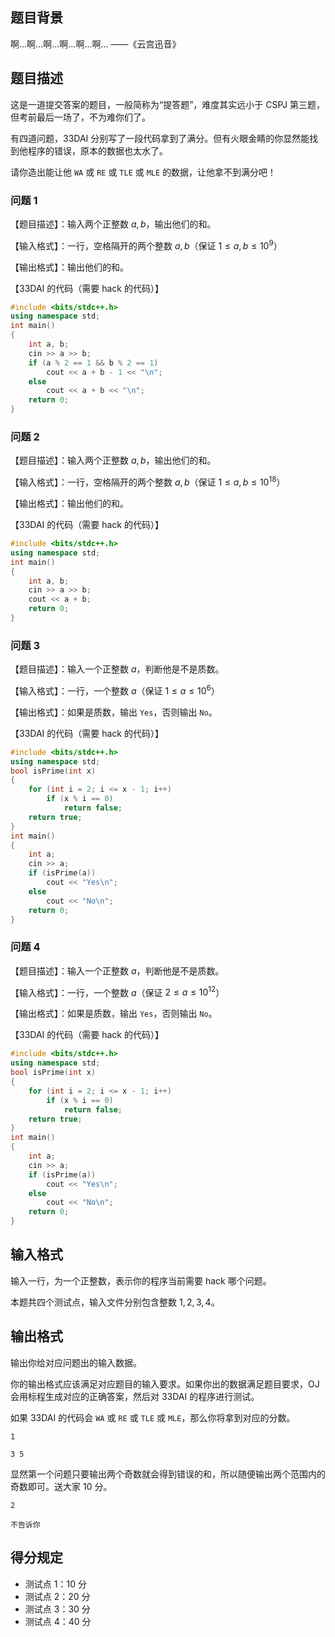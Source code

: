 ## 题目背景

啊...啊...啊...啊...啊...啊... ——《云宫迅音》


## 题目描述

这是一道提交答案的题目，一般简称为“提答题”，难度其实远小于 CSPJ 第三题，但考前最后一场了，不为难你们了。

有四道问题，33DAI 分别写了一段代码拿到了满分。但有火眼金睛的你显然能找到他程序的错误，原本的数据也太水了。

请你造出能让他 `WA` 或 `RE` 或 `TLE` 或 `MLE` 的数据，让他拿不到满分吧！

### **问题 1**

【题目描述】：输入两个正整数 $a,b$，输出他们的和。

【输入格式】：一行，空格隔开的两个整数 $a,b$（保证 $1\le a,b\le 10^9$）

【输出格式】：输出他们的和。

【33DAI 的代码（需要 hack 的代码）】

```cpp
#include <bits/stdc++.h>
using namespace std;
int main()
{
    int a, b;
    cin >> a >> b;
    if (a % 2 == 1 && b % 2 == 1)
        cout << a + b - 1 << "\n";
    else
        cout << a + b << "\n";
    return 0;
}
```

### **问题 2**

【题目描述】：输入两个正整数 $a,b$，输出他们的和。

【输入格式】：一行，空格隔开的两个整数 $a,b$（保证 $1\le a,b\le 10^{18}$）

【输出格式】：输出他们的和。

【33DAI 的代码（需要 hack 的代码）】

```cpp
#include <bits/stdc++.h>
using namespace std;
int main()
{
    int a, b;
    cin >> a >> b;
    cout << a + b;
    return 0;
}
```


### **问题 3**

【题目描述】：输入一个正整数 $a$，判断他是不是质数。

【输入格式】：一行，一个整数 $a$（保证 $1\le a\le 10^6$）

【输出格式】：如果是质数，输出 `Yes`，否则输出 `No`。

【33DAI 的代码（需要 hack 的代码）】

```cpp
#include <bits/stdc++.h>
using namespace std;
bool isPrime(int x)
{
    for (int i = 2; i <= x - 1; i++)
        if (x % i == 0)
            return false;
    return true;
}
int main()
{
    int a;
    cin >> a;
    if (isPrime(a))
        cout << "Yes\n";
    else
        cout << "No\n";
    return 0;
}
```

### **问题 4**

【题目描述】：输入一个正整数 $a$，判断他是不是质数。

【输入格式】：一行，一个整数 $a$（保证 $2\le a\le 10^{12}$）

【输出格式】：如果是质数，输出 `Yes`，否则输出 `No`。

【33DAI 的代码（需要 hack 的代码）】

```cpp
#include <bits/stdc++.h>
using namespace std;
bool isPrime(int x)
{
    for (int i = 2; i <= x - 1; i++)
        if (x % i == 0)
            return false;
    return true;
}
int main()
{
    int a;
    cin >> a;
    if (isPrime(a))
        cout << "Yes\n";
    else
        cout << "No\n";
    return 0;
}
```

## 输入格式

输入一行，为一个正整数，表示你的程序当前需要 hack 哪个问题。

本题共四个测试点，输入文件分别包含整数 $1,2,3,4$。

## 输出格式

输出你给对应问题出的输入数据。

你的输出格式应该满足对应题目的输入要求。如果你出的数据满足题目要求，OJ 会用标程生成对应的正确答案，然后对 33DAI 的程序进行测试。

如果 33DAI 的代码会 `WA` 或 `RE` 或 `TLE` 或 `MLE`，那么你将拿到对应的分数。
 
```input1
1
```

```output1
3 5
```

显然第一个问题只要输出两个奇数就会得到错误的和，所以随便输出两个范围内的奇数即可。送大家 $10$ 分。

```input2
2
```

```output2
不告诉你
```


## 得分规定

- 测试点 1：$10$ 分
- 测试点 2：$20$ 分
- 测试点 3：$30$ 分
- 测试点 4：$40$ 分